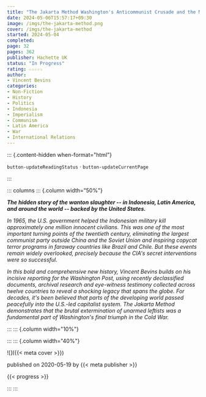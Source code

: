 ```yaml
---
title: "The Jakarta Method Washington's Anticommunist Crusade and the Mass Murder Program that Shaped Our World"
date: 2024-05-06T15:57:17+09:30
image: /imgs/the-jakarta-method.png
cover: /imgs/the-jakarta-method
started: 2024-05-04
completed: 
page: 32
pages: 362
publisher: Hachette UK
status: "In Progress"
rating: ☆☆☆☆☆
author: 
- Vincent Bevins
categories:
- Non-Fiction
- History
- Politics
- Indonesia
- Imperialism
- Communism
- Latin America
- War
- International Relations
---
```


::: {.content-hidden when-format="html"}

`button-updateReadingStatus`  · `button-updateCurrentPage`

:::

::: columns
::: {.column width="50%"}

***The hidden story of the wanton slaughter -- in Indonesia, Latin America, and around the world -- backed by the United States.***  
  
*In 1965, the U.S. government helped the Indonesian military kill approximately one million innocent civilians. This was one of the most important turning points of the twentieth century, eliminating the largest communist party outside China and the Soviet Union and inspiring copycat terror programs in faraway countries like Brazil and Chile. But these events remain widely overlooked, precisely because the CIA's secret interventions were so successful.*  
  
*In this bold and comprehensive new history, Vincent Bevins builds on his incisive reporting for the Washington Post, using recently declassified documents, archival research and eye-witness testimony collected across twelve countries to reveal a shocking legacy that spans the globe. For decades, it's been believed that parts of the developing world passed peacefully into the U.S.-led capitalist system. The Jakarta Method demonstrates that the brutal extermination of unarmed leftists was a fundamental part of Washington's final triumph in the Cold War.*

:::
::: {.column width="10%"}
<!-- empty column to create gap -->
:::
::: {.column width="40%"}

![]({{< meta cover >}})

published on 2020-05-19 by {{< meta publisher >}}

{{< progress >}}

:::
:::